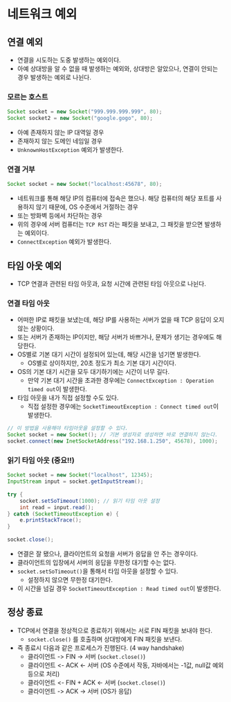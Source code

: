 # 네트워크 예외

## 연결 예외

- 연결을 시도하는 도중 발생하는 예외이다.
- 아예 상대방을 알 수 없을 때 발생하는 예외와, 상대방은 알았으나, 연결이 안되는 경우 발생하는 예외로 나뉜다.

### 모르는 호스트

```java
Socket socket = new Socket("999.999.999.999", 80);
Socket socket2 = new Socket("google.gogo", 80);
```

- 아예 존재하지 않는 IP 대역일 경우
- 존재하지 않는 도메인 네임일 경우
- `UnknownHostException` 예외가 발생한다.

### 연결 거부

```java
Socket socket = new Socket("localhost:45678", 80);
```

- 네트워크를 통해 해당 IP의 컴퓨터에 접속은 했으나. 해당 컴퓨터의 해당 포트를 사용하지 않기 때문에, OS 수준에서 거절하는 경우
- 또는 방화벽 등에서 차단하는 경우
- 위의 경우에 서버 컴퓨터는 `TCP RST` 라는 패킷을 보내고, 그 패킷을 받으면 발생하는 예외이다.
- `ConnectException` 예외가 발생한다.

## 타임 아웃 예외

- TCP 연결과 관련된 타임 아웃과, 요청 시간에 관련된 타임 아웃으로 나뉜다.

### 연결 타임 아웃

- 어떠한 IP로 패킷을 보냈는데, 해당 IP를 사용하는 서버가 없을 때 TCP 응답이 오지 않는 상황이다.
- 또는 서버가 존재하는 IP이지만, 해당 서버가 바쁘거나, 문제가 생기는 경우에도 해당한다.
- OS별로 기본 대기 시간이 설정되어 있는데, 해당 시간을 넘기면 발생한다.
  - OS별로 상이하지만, 20초 정도가 최소 기본 대기 시간이다.
- OS의 기본 대기 시간을 모두 대기하기에는 시간이 너무 길다.
  - 만약 기본 대기 시간을 초과한 경우에는 `ConnectException : Operation timed out`이 발생한다.
- 타임 아웃을 내가 직접 설정할 수도 있다.
  - 직접 설정한 경우에는 `SocketTimeoutException : Connect timed out`이 발생한다.

```java
// 이 방법을 사용해야 타임아웃을 설정할 수 있다.
Socket socket = new Socket(); // 기본 생성자로 생성하면 바로 연결하지 않는다.
socket.connect(new InetSocketAddress("192.168.1.250", 45678), 1000);
```

### 읽기 타임 아웃 (중요!!)

```java
Socket socket = new Socket("localhost", 12345);
InputStream input = socket.getInputStream();
		
try {
	socket.setSoTimeout(1000); // 읽기 타임 아웃 설정
	int read = input.read();
} catch (SocketTimeoutException e) {
	e.printStackTrace();
}
		
socket.close();
```

- 연결은 잘 됐으나, 클라이언트의 요청을 서버가 응답을 안 주는 경우이다.
- 클라이언트의 입장에서 서버의 응답을 무한정 대기할 수는 없다.
- `socket.setSoTimeout()`을 통해서 타임 아웃을 설정할 수 있다.
  - 설정하지 않으면 무한정 대기한다.
- 이 시간을 넘길 경우 `SocketTimeoutException : Read timed out`이 발생한다.

## 정상 종료

- TCP에서 연결을 정상적으로 종료하기 위해서는 서로 FIN 패킷을 보내야 한다.
  - `socket.close()` 를 호출하며 상대방에게 FIN 패킷을 보낸다.
- 즉 종료시 다음과 같은 프로세스가 진행된다. (4 way handshake)
  - 클라이언트 -> FIN -> 서버 (`socket.close()`)
  - 클라이언트 <- ACK <- 서버 (OS 수준에서 작동, 자바에서는 -1값, null값 예외 등으로 처리)
  - 클라이언트 <- FIN + ACK <- 서버 (`socket.close()`)
  - 클라이언트 -> ACK -> 서버 (OS가 응답)
